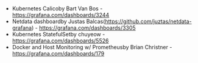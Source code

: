 #

* Kubernetes Calicoby Bart Van Bos - https://grafana.com/dashboards/3244
* Netdata dashboardby Justas Balcas(https://github.com/juztas/netdata-grafana) - https://grafana.com/dashboards/3305
* Kubernetes StatefulSetby chuyeow - https://grafana.com/dashboards/5526
* Docker and Host Monitoring w/ Prometheusby Brian Christner - https://grafana.com/dashboards/179
